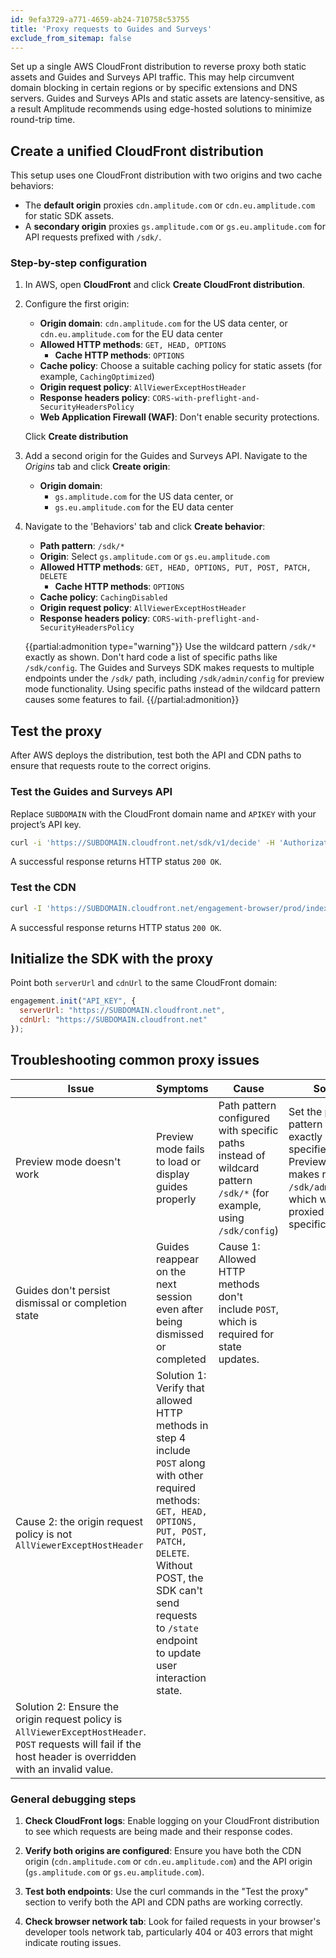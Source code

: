 ```yaml
---
id: 9efa3729-a771-4659-ab24-710758c53755
title: 'Proxy requests to Guides and Surveys'
exclude_from_sitemap: false
---
```


Set up a single AWS CloudFront distribution to reverse proxy both static assets and Guides and Surveys API traffic. This may help circumvent domain blocking in certain regions or by specific extensions and DNS servers. Guides and Surveys APIs and static assets are latency-sensitive, as a result Amplitude recommends using edge-hosted solutions to minimize round-trip time.

## Create a unified CloudFront distribution

This setup uses one CloudFront distribution with two origins and two cache behaviors:

- The **default origin** proxies `cdn.amplitude.com` or `cdn.eu.amplitude.com` for static SDK assets.
- A **secondary origin** proxies `gs.amplitude.com` or `gs.eu.amplitude.com` for API requests prefixed with `/sdk/`.

### Step-by-step configuration

1. In AWS, open **CloudFront** and click **Create CloudFront distribution**.

2. Configure the first origin:

   - **Origin domain**: `cdn.amplitude.com` for the US data center, or `cdn.eu.amplitude.com` for the EU data center
   - **Allowed HTTP methods**: `GET, HEAD, OPTIONS`
        - **Cache HTTP methods**: `OPTIONS`
   - **Cache policy**: Choose a suitable caching policy for static assets (for example, `CachingOptimized`)
   - **Origin request policy**: `AllViewerExceptHostHeader`
   - **Response headers policy**: `CORS-with-preflight-and-SecurityHeadersPolicy`
   - **Web Application Firewall (WAF)**: Don't enable security protections.
  
   Click **Create distribution**

3. Add a second origin for the Guides and Surveys API. Navigate to the *Origins* tab and click **Create origin**:

   - **Origin domain**:
     - `gs.amplitude.com` for the US data center, or
     - `gs.eu.amplitude.com` for the EU data center

4. Navigate to the 'Behaviors' tab and click **Create behavior**:

   - **Path pattern**: `/sdk/*`
   - **Origin**: Select `gs.amplitude.com` or `gs.eu.amplitude.com`
   - **Allowed HTTP methods**: `GET, HEAD, OPTIONS, PUT, POST, PATCH, DELETE`
        - **Cache HTTP methods**: `OPTIONS`
   - **Cache policy**: `CachingDisabled`
   - **Origin request policy**: `AllViewerExceptHostHeader`
   - **Response headers policy**: `CORS-with-preflight-and-SecurityHeadersPolicy`

   {{partial:admonition type="warning"}}
   Use the wildcard pattern `/sdk/*` exactly as shown. Don't hard code a list of specific paths like `/sdk/config`. The Guides and Surveys SDK makes requests to multiple endpoints under the `/sdk/` path, including `/sdk/admin/config` for preview mode functionality. Using specific paths instead of the wildcard pattern causes some features to fail.
   {{/partial:admonition}}

## Test the proxy

After AWS deploys the distribution, test both the API and CDN paths to ensure that requests route to the correct origins.

### Test the Guides and Surveys API

Replace `SUBDOMAIN` with the CloudFront domain name and `APIKEY` with your project’s API key.

```bash
curl -i 'https://SUBDOMAIN.cloudfront.net/sdk/v1/decide' -H 'Authorization: Api-Key APIKEY'
```

A successful response returns HTTP status `200 OK`.

### Test the CDN

```bash
curl -I 'https://SUBDOMAIN.cloudfront.net/engagement-browser/prod/index.min.js.gz'
```

A successful response returns HTTP status `200 OK`.

## Initialize the SDK with the proxy

Point both `serverUrl` and `cdnUrl` to the same CloudFront domain:

```js
engagement.init("API_KEY", {
  serverUrl: "https://SUBDOMAIN.cloudfront.net",
  cdnUrl: "https://SUBDOMAIN.cloudfront.net"
});
```

## Troubleshooting common proxy issues

| Issue                                              | Symptoms                                                                    | Cause                                                                                                        | Solution                                                                                                                                                                                                                                      |
| -------------------------------------------------- | --------------------------------------------------------------------------- | ------------------------------------------------------------------------------------------------------------ | --------------------------------------------------------------------------------------------------------------------------------------------------------------------------------------------------------------------------------------------- |
| Preview mode doesn't work                          | Preview mode fails to load or display guides properly                       | Path pattern configured with specific paths instead of wildcard pattern `/sdk/*` (for example, using `/sdk/config`) | Set the path pattern to `/sdk/*` exactly as specified in step 4. Preview mode makes requests to `/sdk/admin/config`, which won't be proxied with specific paths.                                                                    |
| Guides don't persist dismissal or completion state | Guides reappear on the next session even after being dismissed or completed | Cause 1: Allowed HTTP methods don't include `POST`, which is required for state updates. 
Cause 2: the origin request policy is not `AllViewerExceptHostHeader`                               | Solution 1: Verify that allowed HTTP methods in step 4 include `POST` along with other required methods: `GET, HEAD, OPTIONS, PUT, POST, PATCH, DELETE`. Without POST, the SDK can't send requests to `/state` endpoint to update user interaction state. 
Solution 2: Ensure the origin request policy is `AllViewerExceptHostHeader`. `POST` requests will fail if the host header is overridden with an invalid value. |

### General debugging steps

1. **Check CloudFront logs**: Enable logging on your CloudFront distribution to see which requests are being made and their response codes.

2. **Verify both origins are configured**: Ensure you have both the CDN origin (`cdn.amplitude.com` or `cdn.eu.amplitude.com`) and the API origin (`gs.amplitude.com` or `gs.eu.amplitude.com`).

3. **Test both endpoints**: Use the curl commands in the "Test the proxy" section to verify both the API and CDN paths are working correctly.

4. **Check browser network tab**: Look for failed requests in your browser's developer tools network tab, particularly 404 or 403 errors that might indicate routing issues.
